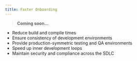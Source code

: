 ```yaml
---
title: Faster Onboarding
---
```


> **Coming soon...**

* Reduce build and compile times
* Ensure consistency of development environments
* Provide production-symmetric testing and QA environments
* Speed up inner development loops
* Maintain security and compliance across the SDLC
